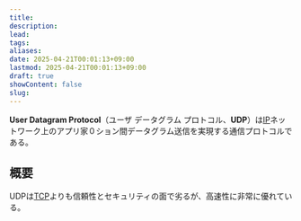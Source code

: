 ```yaml
---
title: 
description: 
lead: 
tags: 
aliases: 
date: 2025-04-21T00:01:13+09:00
lastmod: 2025-04-21T00:01:13+09:00
draft: true
showContent: false
slug:
---
```

**User Datagram Protocol**（ユーザ データグラム プロトコル、**UDP**）は[IP](../../protocol/IP.md)ネットワーク上のアプリ家０ション間データグラム送信を実現する通信プロトコルである。

## 概要
UDPは[TCP](../tcp/TCP.md)よりも信頼性とセキュリティの面で劣るが、高速性に非常に優れている。